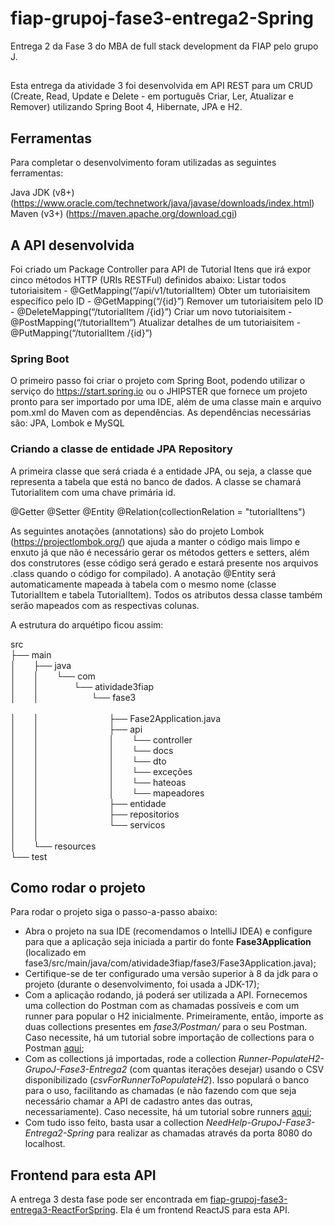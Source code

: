 # fiap-grupoj-fase3-entrega2-Spring
Entrega 2 da Fase 3 do MBA de full stack development da FIAP pelo grupo J.

  ##
  
Esta entrega da atividade 3 foi desenvolvida em API REST para um CRUD (Create, Read, Update e Delete - em português Criar, Ler, Atualizar e Remover) utilizando Spring Boot 4, Hibernate, JPA e H2.

## Ferramentas

Para completar o desenvolvimento foram utilizadas as seguintes ferramentas:

Java JDK (v8+) (https://www.oracle.com/technetwork/java/javase/downloads/index.html)<br/>
Maven (v3+) (https://maven.apache.org/download.cgi)

## A API desenvolvida

Foi criado um Package Controller para  API de Tutorial Itens que irá expor cinco métodos HTTP (URIs RESTFul) definidos abaixo:
Listar todos tutoriaisitem - @GetMapping(“/api/v1/tutorialItem)
Obter um tutoriaisitem específico pelo ID - @GetMapping(“/{id}”)
Remover um tutoriaisitem pelo ID - @DeleteMapping(“/tutorialItem /{id}”)
Criar um novo tutoriaisitem - @PostMapping(“/tutorialItem”)
Atualizar detalhes de um tutoriaisitem - @PutMapping(“/tutorialItem /{id}”)

### Spring Boot

O primeiro passo foi criar o projeto com Spring Boot, podendo utilizar o serviço do https://start.spring.io ou o JHIPSTER que fornece um projeto pronto para ser importado por uma IDE, além de uma classe main e arquivo pom.xml do Maven com as dependências. As dependências necessárias são: JPA, Lombok e MySQL

### Criando a classe de entidade JPA Repository
A primeira classe que será criada é a entidade JPA, ou seja, a classe que representa a tabela que está no banco de dados. A classe se chamará Tutorialitem com uma chave primária id.

@Getter @Setter
@Entity
@Relation(collectionRelation = "tutorialItens")

As seguintes anotações (annotations) são do projeto Lombok (https://projectlombok.org/) que ajuda a manter o código mais limpo e enxuto já que não é necessário gerar os métodos getters e setters, além dos construtores (esse código será gerado e estará presente nos arquivos .class quando o código for compilado).
A anotação @Entity será automaticamente mapeada à tabela com o mesmo nome (classe TutorialItem e tabela TutorialItem). Todos os atributos dessa classe também serão mapeados com as respectivas colunas. 

A estrutura do arquétipo ficou  assim:

src
<br/>├── main
<br/>│&emsp;&emsp;├── java
<br/>│&emsp;&emsp;│&emsp;&emsp;└── com
<br/>│&emsp;&emsp;│&emsp;&emsp;&emsp;&emsp;└── atividade3fiap
<br/>│&emsp;&emsp;│&emsp;&emsp;&emsp;&emsp;&emsp;&emsp;└── fase3 	
<br/>│&emsp;&emsp;│&emsp;&emsp;&emsp;&emsp;&emsp;&emsp;&emsp;&emsp;├── Fase2Application.java
<br/>│&emsp;&emsp;│&emsp;&emsp;&emsp;&emsp;&emsp;&emsp;&emsp;&emsp;├── api
<br/>│&emsp;&emsp;│&emsp;&emsp;&emsp;&emsp;&emsp;&emsp;&emsp;&emsp;│&emsp;&emsp;└── controller
<br/>│&emsp;&emsp;│&emsp;&emsp;&emsp;&emsp;&emsp;&emsp;&emsp;&emsp;│&emsp;&emsp;└── docs
<br/>│&emsp;&emsp;│&emsp;&emsp;&emsp;&emsp;&emsp;&emsp;&emsp;&emsp;│&emsp;&emsp;└── dto
<br/>│&emsp;&emsp;│&emsp;&emsp;&emsp;&emsp;&emsp;&emsp;&emsp;&emsp;│&emsp;&emsp;└── exceções
<br/>│&emsp;&emsp;│&emsp;&emsp;&emsp;&emsp;&emsp;&emsp;&emsp;&emsp;│&emsp;&emsp;└── hateoas
<br/>│&emsp;&emsp;│&emsp;&emsp;&emsp;&emsp;&emsp;&emsp;&emsp;&emsp;│&emsp;&emsp;└── mapeadores
<br/>│&emsp;&emsp;│&emsp;&emsp;&emsp;&emsp;&emsp;&emsp;&emsp;&emsp;├── entidade
<br/>│&emsp;&emsp;│&emsp;&emsp;&emsp;&emsp;&emsp;&emsp;&emsp;&emsp;├── repositorios
<br/>│&emsp;&emsp;│&emsp;&emsp;&emsp;&emsp;&emsp;&emsp;&emsp;&emsp;└── servicos
<br/>│&emsp;&emsp;│&emsp;&emsp;&emsp;&emsp;&emsp;&emsp;
<br/>│&emsp;&emsp;└── resources
<br/>└── test

  ##
  
## Como rodar o projeto

Para rodar o projeto siga o passo-a-passo abaixo:
<ul>
<li>Abra o projeto na sua IDE (recomendamos o IntelliJ IDEA) e configure para que a aplicação seja iniciada a partir do fonte <b>Fase3Application</b> (localizado em fase3/src/main/java/com/atividade3fiap/fase3/Fase3Application.java);</li>
<li>Certifique-se de ter configurado uma versão superior à 8 da jdk para o projeto (durante o desenvolvimento, foi usada a JDK-17);</li>
<li>Com a aplicação rodando, já poderá ser utilizada a API. Fornecemos uma collection do Postman com as chamadas possíveis e com um runner para popular o H2 inicialmente. Primeiramente, então, importe as duas collections presentes em <i>fase3/Postman/</i> para o seu Postman. Caso necessite, há um tutorial sobre importação de collections para o Postman <a href="https://learning.postman.com/docs/getting-started/importing-and-exporting-data/">aqui</a>;</li>
<li>Com as collections já importadas, rode a collection <i>Runner-PopulateH2-GrupoJ-Fase3-Entrega2</i> (com quantas iterações desejar) usando o CSV disponibilizado (<i>csvForRunnerToPopulateH2</i>). Isso populará o banco para o uso, facilitando as chamadas (e não fazendo com que seja necessário chamar a API de cadastro antes das outras, necessariamente). Caso necessite, há um tutorial sobre runners <a href="https://blog.postman.com/using-csv-and-json-files-in-the-postman-collection-runner/">aqui</a>;</li>
<li>Com tudo isso feito, basta usar a collection <i>NeedHelp-GrupoJ-Fase3-Entrega2-Spring</i> para realizar as chamadas através da porta 8080 do localhost.</li>
</ul>

  ##
  
## Frontend para esta API

A entrega 3 desta fase pode ser encontrada em <a href="https://github.com/Bullamano/fiap-grupoj-fase3-entrega3-ReactForSpring">fiap-grupoj-fase3-entrega3-ReactForSpring</a>. Ela é um frontend ReactJS para esta API.

  ##
